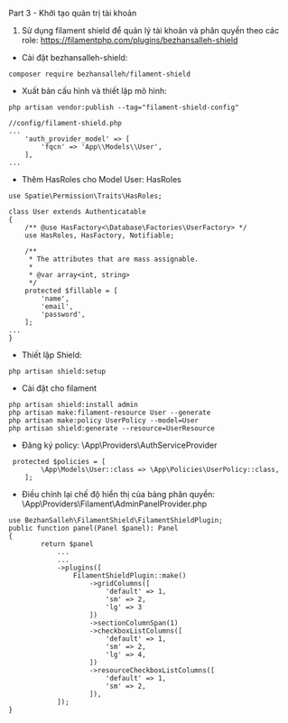 Part 3 - Khởi tạo quản trị tài khoản
1. Sử dụng filament shield để quản lý tài khoản và phân quyền theo các role: https://filamentphp.com/plugins/bezhansalleh-shield
- Cài đặt bezhansalleh-shield:
```
composer require bezhansalleh/filament-shield
```
- Xuất bản cấu hình và thiết lập mô hình:
```
php artisan vendor:publish --tag="filament-shield-config"

//config/filament-shield.php
...
    'auth_provider_model' => [
        'fqcn' => 'App\\Models\\User',
    ],
...

```
- Thêm HasRoles cho Model User: HasRoles
```
use Spatie\Permission\Traits\HasRoles;
 
class User extends Authenticatable
{
    /** @use HasFactory<\Database\Factories\UserFactory> */
    use HasRoles, HasFactory, Notifiable;

    /**
     * The attributes that are mass assignable.
     *
     * @var array<int, string>
     */
    protected $fillable = [
        'name',
        'email',
        'password',
    ];
...
}
```
- Thiết lập Shield:
```
php artisan shield:setup
```
- Cài đặt cho filament
```
php artisan shield:install admin
php artisan make:filament-resource User --generate
php artisan make:policy UserPolicy --model=User
php artisan shield:generate --resource=UserResource
```
- Đăng ký policy: \App\Providers\AuthServiceProvider
```
 protected $policies = [
        \App\Models\User::class => \App\Policies\UserPolicy::class,
    ];
```
- Điều chỉnh lại chế độ hiển thị của bảng phân quyền: \App\Providers\Filament\AdminPanelProvider.php
```
use BezhanSalleh\FilamentShield\FilamentShieldPlugin;
public function panel(Panel $panel): Panel
{
        return $panel
            ...
            ...
            ->plugins([
                FilamentShieldPlugin::make()
                    ->gridColumns([
                        'default' => 1,
                        'sm' => 2,
                        'lg' => 3
                    ])
                    ->sectionColumnSpan(1)
                    ->checkboxListColumns([
                        'default' => 1,
                        'sm' => 2,
                        'lg' => 4,
                    ])
                    ->resourceCheckboxListColumns([
                        'default' => 1,
                        'sm' => 2,
                    ]),
            ]);
}
```
